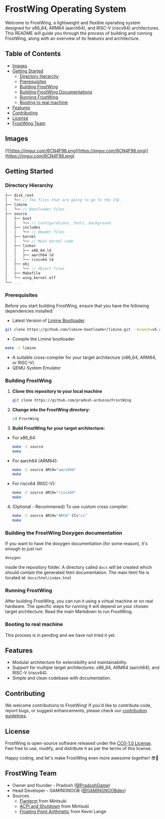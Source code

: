 # FrostWing Operating System

Welcome to FrostWing, a lightweight and flexible operating system designed for x86_64, ARM64 (aarch64), and RISC-V (riscv64) architectures. This README will guide you through the process of building and running FrostWing, along with an overview of its features and architecture.

## Table of Contents

- [Images](#images)
- [Getting Started](#getting-started)
  - [Directory hierarchy](#directory-hierarchy)
  - [Prerequisites](#prerequisites)
  - [Building FrostWing](#building-FrostWing)
  - [Building FrostWing Documentations](#building-the-frostwing-doxygen-documentation)
  - [Running FrostWing](#running-FrostWing)
  - [Booting to real machine](#Booting-to-real-machine)
- [Features](#features)
- [Contributing](#contributing)
- [License](#license)
- [FrostWing Team](#frostwing-team)

## Images
[![https://imgur.com/6CN4F98.png](https://imgur.com/6CN4F98.png)](https://imgur.com/6CN4F98.png)

## Getting Started

### Directory Hierarchy
```c
├── disk_root
│   └── // The files that are going to go to the ISO.
├── limine
│   └── // Bootloader files
├── source
│   ├── boot
│   │   └── // Configurations, fonts, background
│   ├── includes
│   │   └── // Header files
│   ├── kernel
│   │   └── // Main kernel code
│   ├── linker
│   │   ├── x86_64.ld
│   │   ├── aarch64.ld
│   │   └── riscv64.ld
│   ├── obj
│   │   └── // Object files
│   ├── Makefile
│   └── wing_kernel.elf
└── ...
```
### Prerequisites

Before you start building FrostWing, ensure that you have the following dependencies installed:

- Latest Version of [Limine Bootloader](https://github.com/limine-bootloader/limine)
```bash
git clone https://github.com/limine-bootloader/limine.git --branch=v5.x-branch-binary --depth=1
```
- Compile the Limine bootloader
```bash
make -C limine
```
- A suitable cross-compiler for your target architecture (x86_64, ARM64, or RISC-V).
- QEMU System Emulator

### Building FrostWing

1. **Clone this repository to your local machine**
    ```bash
    git clone https://github.com/pradosh-arduino/FrostWing
    ```
2. **Change into the FrostWing directory:**
    ```bash
    cd FrostWing
    ```
3. **Build FrostWing for your target architecture:**
- For x86_64:
    ```bash
    make -C source
    make
    ```
- For aarch64 (ARM64):
    ```bash
    make -C source ARCH="aarch64"
    make
    ```
- For riscv64 (RISC-V):
    ```bash
    make -C source ARCH="riscv64"
    make
    ```
4. (Optional - Recommened) To use custom cross compiler:
    ```bash
    make -C source ARCH="ARCH" CC="cc"
    make
    ```

### Building the FrostWing Doxygen documentation

If you want to have the doxygen documentation (for some reason), it's enough to just run
```bash
doxygen
```
inside the repository folder. A directory called `docs` will be created which should contain the generated html documentation.
The main html file is located at: `docs/html/index.html`

### Running FrostWing

After building FrostWing, you can run it using a virtual machine or on real hardware. The specific steps for running it will depend on your chosen target architecture. Read the main Markdown to run FrostWing.

### Booting to real machine
This process is in pending and we have not tried it yet.

## Features

- Modular architecture for extensibility and maintainability.
- Support for multiple target architectures: x86_64, ARM64 (aarch64), and RISC-V (riscv64).
- Simple and clean codebase with documentation.

## Contributing

We welcome contributions to FrostWing! If you'd like to contribute code, report bugs, or suggest enhancements, please check our [contribution guidelines](CONTRIBUTING.md).

## License

FrostWing is open-source software released under the [CC0-1.0 License](LICENSE). Feel free to use, modify, and distribute it as per the terms of this license.

Happy coding, and let's make FrostWing even more awesome together! 😎🚀

## FrostWing Team
- Owner and founder - Pradosh ([@PradoshGame](https://twitter.com/@PradoshGame))
- Head Developer - GAMINGNOOB ([@GAMINGNOOBdev](https://github.com/GAMINGNOOBdev))
- Sources
    - [Flanterm](https://github.com/mintsuki/flanterm/tree/trunk) from Mintsuki
    - [ACPI and Shutdown](https://github.com/mintsuki/acpi-shutdown-hack) from Mintsuki
    - [Floating Point Arithmetic](https://github.com/stevej/osdev/blob/master/kernel/devices/fpu.c) from Kevin Lange